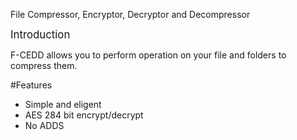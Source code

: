 File Compressor, Encryptor, Decryptor and Decompressor

<big>Introduction</big>

F-CEDD allows you to perform operation on your file and folders to compress them.


#Features

* Simple and eligent 
* AES 284 bit encrypt/decrypt
* No ADDS
